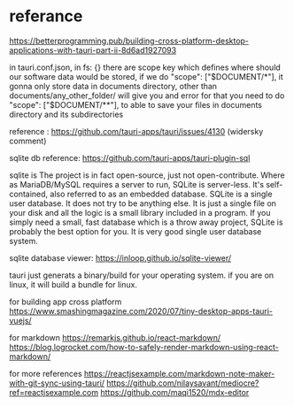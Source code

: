 # referance

https://betterprogramming.pub/building-cross-platform-desktop-applications-with-tauri-part-ii-8d6ad1927093

in tauri.conf.json, in fs: {} there are scope key which defines where should our software data would be stored,
if we do "scope": ["$DOCUMENT/*"], it gonna only store data in documents directory,
other than documents/any_other_folder/ will give you and error
for that you need to do "scope": ["$DOCUMENT/**"], to able to save your files in documents directory and its subdirectories

reference : https://github.com/tauri-apps/tauri/issues/4130 (widersky comment)

sqlite db reference: https://github.com/tauri-apps/tauri-plugin-sql

sqlite is The project is in fact open-source, just not open-contribute. Where as MariaDB/MySQL requires a server to run, SQLite is server-less. It's self-contained, also referred to as an embedded database.
SQLite is a single user database. It does not try to be anything else. It is just a single file on your disk and all the logic is a small library included in a program.
If you simply need a small, fast database which is a throw away project, SQLite is probably the best option for you. It is very good single user database system.

sqlite database viewer: https://inloop.github.io/sqlite-viewer/

tauri just generats a binary/build for your operating system. if you are on linux, it will build a bundle for linux.

for building app cross platform
https://www.smashingmagazine.com/2020/07/tiny-desktop-apps-tauri-vuejs/

for markdown
https://remarkjs.github.io/react-markdown/
https://blog.logrocket.com/how-to-safely-render-markdown-using-react-markdown/

for more references
https://reactjsexample.com/markdown-note-maker-with-git-sync-using-tauri/
https://github.com/nilaysavant/mediocre?ref=reactjsexample.com
https://github.com/maqi1520/mdx-editor
